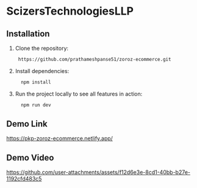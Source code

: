 # ScizersTechnologiesLLP

 ## Installation
1. Clone the repository:
    ```sh
     https://github.com/prathameshpanse51/zoroz-ecommerce.git
    ```
2. Install dependencies:
    ```sh
      npm install
    ```
3. Run the project locally to see all features in action:
    ```sh
      npm run dev
    ```

 ## Demo Link
 https://pkp-zoroz-ecommerce.netlify.app/

  ## Demo Video 
  
https://github.com/user-attachments/assets/f12d6e3e-8cd1-40bb-b27e-1192cfd483c5












